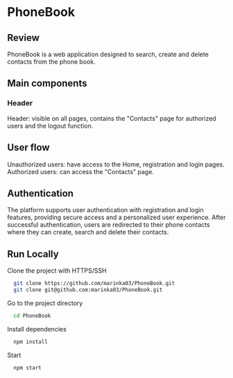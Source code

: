 
# PhoneBook

## Review
PhoneBook is a web application designed to search, create and delete contacts from the phone book.
## Main components
### Header
Header: visible on all pages, contains the "Contacts" page for authorized users and the logout function.

## User flow
Unauthorized users: have access to the Home, registration and login pages. Authorized users: can access the "Contacts" page.

## Authentication
The platform supports user authentication with registration and login features, providing secure access and a personalized user experience. After successful authentication, users are redirected to their phone contacts where they can create, search and delete their contacts.

## Run Locally

Clone the project with HTTPS/SSH

```bash
  git clone https://github.com/marinka03/PhoneBook.git
  git clone git@github.com:marinka03/PhoneBook.git
```

Go to the project directory

```bash
  cd PhoneBook
```

Install dependencies

```bash
  npm install
```

Start

```bash
  npm start
```
